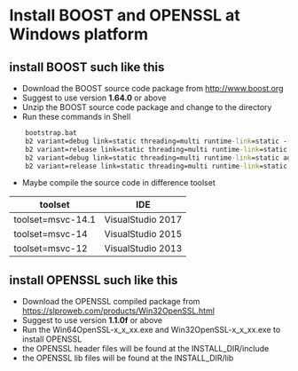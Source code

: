 # Install BOOST and OPENSSL at Windows platform

## install BOOST such like this

* Download the BOOST source code package from <http://www.boost.org>
* Suggest to use version **1.64.0** or above
* Unzip the BOOST source code package and change to the directory
* Run these commands in Shell

~~~~~~~~~~bat
    bootstrap.bat
    b2 variant=debug link=static threading=multi runtime-link=static --without-python
    b2 variant=release link=static threading=multi runtime-link=static --without-python
    b2 variant=debug link=static threading=multi runtime-link=static address-model=64 --without-python
    b2 variant=release link=static threading=multi runtime-link=static address-model=64 --without-python
~~~~~~~~~~

* Maybe compile the source code in difference toolset

| toolset          |   IDE               |
|------------------|---------------------|
| toolset=msvc-14.1 |  VisualStudio 2017 |
| toolset=msvc-14 |  VisualStudio 2015 |
| toolset=msvc-12 |  VisualStudio 2013 |

## install OPENSSL such like this

* Download the OPENSSL compiled package from <https://slproweb.com/products/Win32OpenSSL.html>
* Suggest to use version **1.1.0f** or above
* Run the Win64OpenSSL-x_x_xx.exe and Win32OpenSSL-x_x_xx.exe to install OPENSSL
* the OPENSSL header files will be found at the INSTALL_DIR/include
* the OPENSSL lib files will be found at the INSTALL_DIR/lib